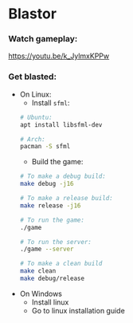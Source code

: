 # Blastor

### Watch gameplay:
https://youtu.be/k_JylmxKPPw

### Get blasted:
* On Linux:
    * Install `sfml`:
    ```bash
    # Ubuntu:
    apt install libsfml-dev

    # Arch:
    pacman -S sfml
    ```
    * Build the game:
    ```bash
    # To make a debug build:
    make debug -j16

    # To make a release build:
    make release -j16

    # To run the game:
    ./game

    # To run the server:
    ./game --server

    # To make a clean build
    make clean
    make debug/release
    ```
* On Windows
    * Install linux
    * Go to linux installation guide
